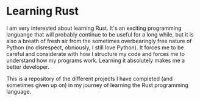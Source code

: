 # Learning Rust

I am very interested about learning Rust. It's an exciting programming languange that will probably continue to be useful for a long while, but it is also a breath of fresh air from the sometimes overbearingly free nature of Python (no disrespect, obniously, I still love Python). It forces me to be careful and considerate with how I structure my code and forces me to understand how my programs work. Learning it absolutely makes me a better developer.

This is a repository of the different projects I have completed (and sometimes given up on) in my journey of learning the Rust programming language.
